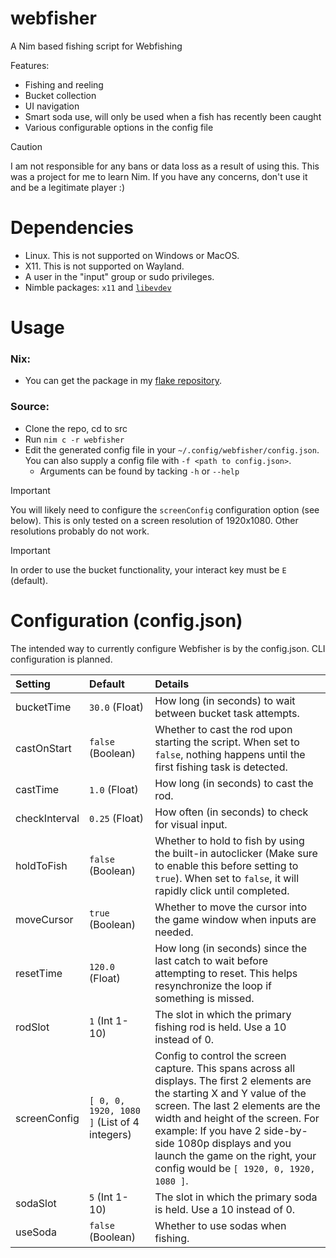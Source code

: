 # webfisher
A Nim based fishing script for Webfishing

Features:
- Fishing and reeling
- Bucket collection
- UI navigation
- Smart soda use, will only be used when a fish has recently been caught
- Various configurable options in the config file

> [!CAUTION]
> I am not responsible for any bans or data loss as a result of using this. This was a project for me to learn Nim. If you have any concerns, don't use it and be a legitimate player :)

# Dependencies
- Linux. This is not supported on Windows or MacOS.
- X11. This is not supported on Wayland.
- A user in the "input" group or sudo privileges.
- Nimble packages: `x11` and [`libevdev`](https://github.com/PassiveLemon/libevdev-nim)

# Usage
### Nix:
- You can get the package in my [flake repository](https://github.com/PassiveLemon/lemonake).
### Source:
- Clone the repo, cd to src
- Run `nim c -r webfisher`
- Edit the generated config file in your `~/.config/webfisher/config.json`. You can also supply a config file with `-f <path to config.json>`.
  - Arguments can be found by tacking `-h` or `--help`

> [!IMPORTANT]
> You will likely need to configure the `screenConfig` configuration option (see below). This is only tested on a screen resolution of 1920x1080. Other resolutions probably do not work.

> [!IMPORTANT]
> In order to use the bucket functionality, your interact key must be `E` (default).

# Configuration (config.json)
The intended way to currently configure Webfisher is by the config.json. CLI configuration is planned.

| Setting | Default | Details |
| :- | :- | :- |
| bucketTime | `30.0` (Float) | How long (in seconds) to wait between bucket task attempts. |
| castOnStart | `false` (Boolean) | Whether to cast the rod upon starting the script. When set to `false`, nothing happens until the first fishing task is detected. |
| castTime | `1.0` (Float) | How long (in seconds) to cast the rod. |
| checkInterval | `0.25` (Float) | How often (in seconds) to check for visual input. |
| holdToFish | `false` (Boolean) | Whether to hold to fish by using the built-in autoclicker (Make sure to enable this before setting to `true`). When set to `false`, it will rapidly click until completed. |
| moveCursor | `true` (Boolean) | Whether to move the cursor into the game window when inputs are needed. |
| resetTime | `120.0` (Float) | How long (in seconds) since the last catch to wait before attempting to reset. This helps resynchronize the loop if something is missed. |
| rodSlot | `1` (Int 1-10) | The slot in which the primary fishing rod is held. Use a 10 instead of 0. |
| screenConfig | `[ 0, 0, 1920, 1080 ]` (List of 4 integers) | Config to control the screen capture. This spans across all displays. The first 2 elements are the starting X and Y value of the screen. The last 2 elements are the width and height of the screen. For example: If you have 2 side-by-side 1080p displays and you launch the game on the right, your config would be `[ 1920, 0, 1920, 1080 ]`. |
| sodaSlot | `5` (Int 1-10) | The slot in which the primary soda is held. Use a 10 instead of 0. |
| useSoda | `false` (Boolean) | Whether to use sodas when fishing. |

